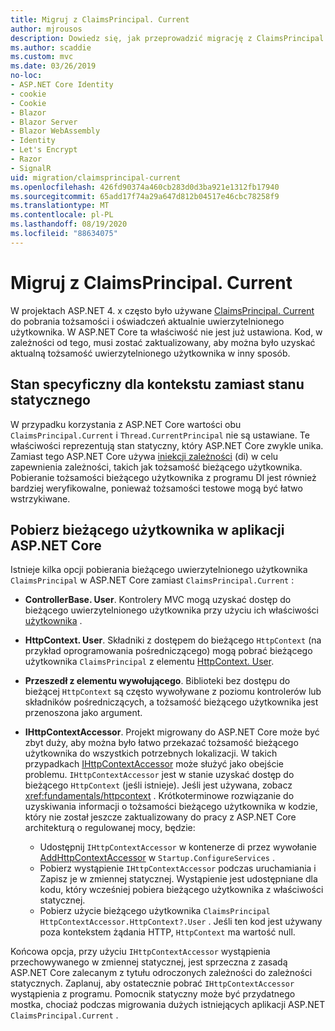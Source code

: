 ```yaml
---
title: Migruj z ClaimsPrincipal. Current
author: mjrousos
description: Dowiedz się, jak przeprowadzić migrację z ClaimsPrincipal. Current, aby pobrać tożsamość i oświadczenia uwierzytelnionego użytkownika w ASP.NET Core.
ms.author: scaddie
ms.custom: mvc
ms.date: 03/26/2019
no-loc:
- ASP.NET Core Identity
- cookie
- Cookie
- Blazor
- Blazor Server
- Blazor WebAssembly
- Identity
- Let's Encrypt
- Razor
- SignalR
uid: migration/claimsprincipal-current
ms.openlocfilehash: 426fd90374a460cb283d0d3ba921e1312fb17940
ms.sourcegitcommit: 65add17f74a29a647d812b04517e46cbc78258f9
ms.translationtype: MT
ms.contentlocale: pl-PL
ms.lasthandoff: 08/19/2020
ms.locfileid: "88634075"
---
```

# <a name="migrate-from-claimsprincipalcurrent"></a>Migruj z ClaimsPrincipal. Current

W projektach ASP.NET 4. x często było używane [ClaimsPrincipal. Current](/dotnet/api/system.security.claims.claimsprincipal.current) do pobrania tożsamości i oświadczeń aktualnie uwierzytelnionego użytkownika. W ASP.NET Core ta właściwość nie jest już ustawiona. Kod, w zależności od tego, musi zostać zaktualizowany, aby można było uzyskać aktualną tożsamość uwierzytelnionego użytkownika w inny sposób.

## <a name="context-specific-state-instead-of-static-state"></a>Stan specyficzny dla kontekstu zamiast stanu statycznego

W przypadku korzystania z ASP.NET Core wartości obu `ClaimsPrincipal.Current` i `Thread.CurrentPrincipal` nie są ustawiane. Te właściwości reprezentują stan statyczny, który ASP.NET Core zwykle unika. Zamiast tego ASP.NET Core używa [iniekcji zależności](xref:fundamentals/dependency-injection) (di) w celu zapewnienia zależności, takich jak tożsamość bieżącego użytkownika. Pobieranie tożsamości bieżącego użytkownika z programu DI jest również bardziej weryfikowalne, ponieważ tożsamości testowe mogą być łatwo wstrzykiwane.

## <a name="retrieve-the-current-user-in-an-aspnet-core-app"></a>Pobierz bieżącego użytkownika w aplikacji ASP.NET Core

Istnieje kilka opcji pobierania bieżącego uwierzytelnionego użytkownika `ClaimsPrincipal` w ASP.NET Core zamiast `ClaimsPrincipal.Current` :

* **ControllerBase. User**. Kontrolery MVC mogą uzyskać dostęp do bieżącego uwierzytelnionego użytkownika przy użyciu ich właściwości [użytkownika](/dotnet/api/microsoft.aspnetcore.mvc.controllerbase.user) .
* **HttpContext. User**. Składniki z dostępem do bieżącego `HttpContext` (na przykład oprogramowania pośredniczącego) mogą pobrać bieżącego użytkownika `ClaimsPrincipal` z elementu [HttpContext. User](/dotnet/api/microsoft.aspnetcore.http.httpcontext.user).
* **Przeszedł z elementu wywołującego**. Biblioteki bez dostępu do bieżącej `HttpContext` są często wywoływane z poziomu kontrolerów lub składników pośredniczących, a tożsamość bieżącego użytkownika jest przenoszona jako argument.
* **IHttpContextAccessor**. Projekt migrowany do ASP.NET Core może być zbyt duży, aby można było łatwo przekazać tożsamość bieżącego użytkownika do wszystkich potrzebnych lokalizacji. W takich przypadkach [IHttpContextAccessor](/dotnet/api/microsoft.aspnetcore.http.ihttpcontextaccessor) może służyć jako obejście problemu. `IHttpContextAccessor` jest w stanie uzyskać dostęp do bieżącego `HttpContext` (jeśli istnieje). Jeśli jest używana, zobacz <xref:fundamentals/httpcontext> . Krótkoterminowe rozwiązanie do uzyskiwania informacji o tożsamości bieżącego użytkownika w kodzie, który nie został jeszcze zaktualizowany do pracy z ASP.NET Core architekturą o regulowanej mocy, będzie:

  * Udostępnij `IHttpContextAccessor` w kontenerze di przez wywołanie [AddHttpContextAccessor](https://github.com/aspnet/Hosting/issues/793) w `Startup.ConfigureServices` .
  * Pobierz wystąpienie `IHttpContextAccessor` podczas uruchamiania i Zapisz je w zmiennej statycznej. Wystąpienie jest udostępniane dla kodu, który wcześniej pobiera bieżącego użytkownika z właściwości statycznej.
  * Pobierz użycie bieżącego użytkownika `ClaimsPrincipal` `HttpContextAccessor.HttpContext?.User` . Jeśli ten kod jest używany poza kontekstem żądania HTTP, `HttpContext` ma wartość null.

Końcowa opcja, przy użyciu `IHttpContextAccessor` wystąpienia przechowywanego w zmiennej statycznej, jest sprzeczna z zasadą ASP.NET Core zalecanym z tytułu odroczonych zależności do zależności statycznych. Zaplanuj, aby ostatecznie pobrać `IHttpContextAccessor` wystąpienia z programu. Pomocnik statyczny może być przydatnego mostka, chociaż podczas migrowania dużych istniejących aplikacji ASP.NET `ClaimsPrincipal.Current` .
